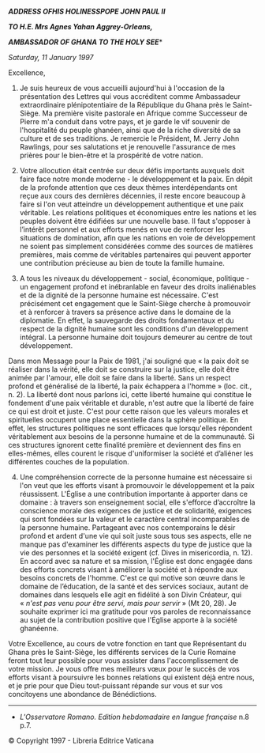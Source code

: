 ***ADDRESS OF******HIS HOLINESS******POPE JOHN PAUL II***

***TO H.E. Mrs Agnes Yahan Aggrey-Orleans,***

***AMBASSADOR OF GHANA TO THE HOLY SEE****

*Saturday, 11 January 1997*

Excellence,

1. Je suis heureux de vous accueilli aujourd'hui à l'occasion de la présentation des Lettres qui vous accréditent comme Ambassadeur extraordinaire plénipotentiaire de la République du Ghana près le Saint-Siège. Ma première visite pastorale en Afrique comme Successeur de Pierre m'a conduit dans votre pays, et je garde le vif souvenir de l'hospitalité du peuple ghanéen, ainsi que de la riche diversité de sa culture et de ses traditions. Je remercie le Président, M. Jerry John Rawlings, pour ses salutations et je renouvelle l'assurance de mes prières pour le bien-être et la prospérité de votre nation.

2. Votre allocution était centrée sur deux défis importants auxquels doit faire face notre monde moderne - le développement et la paix. En dépit de la profonde attention que ces deux thèmes interdépendants ont reçue aux cours des dernières décennies, il reste encore beaucoup à faire si l'on veut atteindre un développement authentique et une paix véritable. Les relations politiques et économiques entre les nations et les peuples doivent être édifiées sur une nouvelle base. Il faut s'opposer à l’intérêt personnel et aux efforts menés en vue de renforcer les situations de domination, afin que les nations en voie de développement ne soient pas simplement considérées comme des sources de matières premières, mais comme de véritables partenaires qui peuvent apporter une contribution précieuse au bien de toute la famille humaine.

3. A tous les niveaux du développement - social, économique, politique - un engagement profond et inébranlable en faveur des droits inaliénables et de la dignité de la personne humaine est nécessaire. C'est précisément cet engagement que le Saint-Siège cherche à promouvoir et à renforcer à travers sa présence active dans le domaine de la diplomatie. En effet, la sauvegarde des droits fondamentaux et du respect de la dignité humaine sont les conditions d'un développement intégral. La personne humaine doit toujours demeurer au centre de tout développement.

Dans mon Message pour la Paix de 1981, j'ai souligné que « la paix doit se réaliser dans la vérité, elle doit se construire sur la justice, elle doit être animée par l'amour, elle doit se faire dans la liberté. Sans un respect profond et généralisé de la liberté, la paix échappera a l'homme » (loc. cit., n. 2). La liberté dont nous parlons ici, cette liberté humaine qui constitue le fondement d'une paix véritable et durable, n'est autre que la liberté de faire ce qui est droit et juste. C'est pour cette raison que les valeurs morales et spirituelles occupent une place essentielle dans la sphère politique. En effet, les structures politiques ne sont efficaces que lorsqu'elles répondent véritablement aux besoins de la personne humaine et de la communauté. Si ces structures ignorent cette finalité première et deviennent des fins en elles-mêmes, elles courent le risque d'uniformiser la société et d’aliéner les différentes couches de la population.

4. Une compréhension correcte de la personne humaine est nécessaire si l'on veut que les efforts visant à promouvoir le développement et la paix réussissent. L'Église a une contribution importante à apporter dans ce domaine : à travers son enseignement social, elle s'efforce d’accroître la conscience morale des exigences de justice et de solidarité, exigences qui sont fondées sur la valeur et le caractère central incomparables de la personne humaine. Partageant avec nos contemporains le désir profond et ardent d'une vie qui soit juste sous tous ses aspects, elle ne manque pas d'examiner les différents aspects du type de justice que la vie des personnes et la société exigent (cf. Dives in misericordia, n. 12). En accord avec sa nature et sa mission, l'Église est donc engagée dans des efforts concrets visant à améliorer la société et à répondre aux besoins concrets de l'homme. C'est ce qui motive son œuvre dans le domaine de l’éducation, de la santé et des services sociaux, autant de domaines dans lesquels elle agit en fidélité à son Divin Créateur, qui « *n'est pas venu pour être servi, mais pour servir* » (Mt 20, 28). Je souhaite exprimer ici ma gratitude pour vos paroles de reconnaissance au sujet de la contribution positive que l'Église apporte à la société ghanéenne.

Votre Excellence, au cours de votre fonction en tant que Représentant du Ghana près le Saint-Siège, les différents services de la Curie Romaine feront tout leur possible pour vous assister dans l'accomplissement de votre mission. Je vous offre mes meilleurs vœux pour le succès de vos efforts visant à poursuivre les bonnes relations qui existent déjà entre nous, et je prie pour que Dieu tout-puissant répande sur vous et sur vos concitoyens une abondance de Bénédictions.

* * *

* *L'Osservatore Romano. Edition hebdomadaire en langue française* n.8 p.7.

© Copyright 1997 - Libreria Editrice Vaticana
